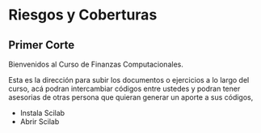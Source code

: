 # Riesgos y Coberturas
## Primer Corte

Bienvenidos al Curso de Finanzas Computacionales.


Esta es la dirección para subir los documentos o ejercicios a lo largo del curso, acá podran intercambiar códigos entre ustedes y podran tener asesorias de otras persona que quieran generar un aporte a sus códigos,

* Instala Scilab
* Abrir Scilab
